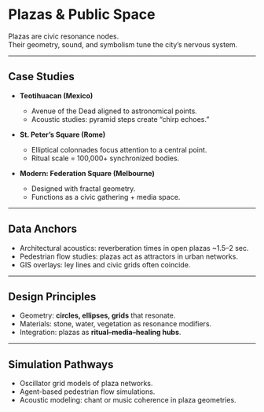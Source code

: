 # Plazas & Public Space

Plazas are civic resonance nodes.  
Their geometry, sound, and symbolism tune the city’s nervous system.  

---

## Case Studies

- **Teotihuacan (Mexico)**  
  - Avenue of the Dead aligned to astronomical points.  
  - Acoustic studies: pyramid steps create “chirp echoes.”  

- **St. Peter’s Square (Rome)**  
  - Elliptical colonnades focus attention to a central point.  
  - Ritual scale = 100,000+ synchronized bodies.  

- **Modern: Federation Square (Melbourne)**  
  - Designed with fractal geometry.  
  - Functions as a civic gathering + media space.  

---

## Data Anchors

- Architectural acoustics: reverberation times in open plazas ~1.5–2 sec.  
- Pedestrian flow studies: plazas act as attractors in urban networks.  
- GIS overlays: ley lines and civic grids often coincide.  

---

## Design Principles

- Geometry: **circles, ellipses, grids** that resonate.  
- Materials: stone, water, vegetation as resonance modifiers.  
- Integration: plazas as **ritual–media–healing hubs**.  

---

## Simulation Pathways

- Oscillator grid models of plaza networks.  
- Agent-based pedestrian flow simulations.  
- Acoustic modeling: chant or music coherence in plaza geometries.
